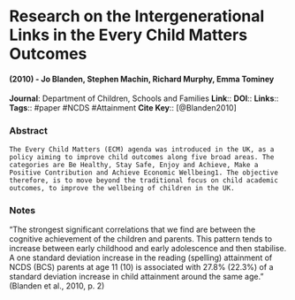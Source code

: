 # Research on the Intergenerational Links in the Every Child Matters Outcomes
#### (2010) - Jo Blanden, Stephen Machin, Richard Murphy, Emma Tominey
**Journal**: Department of Children, Schools and Families
**Link**:: 
**DOI**:: 
**Links**:: 
**Tags**:: #paper #NCDS #Attainment 
**Cite Key**:: [@Blanden2010]

### Abstract

```
The Every Child Matters (ECM) agenda was introduced in the UK, as a policy aiming to improve child outcomes along five broad areas. The categories are Be Healthy, Stay Safe, Enjoy and Achieve, Make a Positive Contribution and Achieve Economic Wellbeing1. The objective therefore, is to move beyond the traditional focus on child academic outcomes, to improve the wellbeing of children in the UK.
```

### Notes

“The strongest significant correlations that we find are between the cognitive achievement of the children and parents. This pattern tends to increase between early childhood and early adolescence and then stabilise. A one standard deviation increase in the reading (spelling) attainment of NCDS (BCS) parents at age 11 (10) is associated with 27.8% (22.3%) of a standard deviation increase in child attainment around the same age.” (Blanden et al., 2010, p. 2)